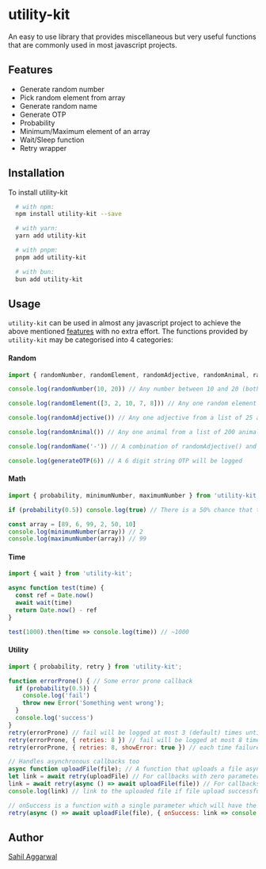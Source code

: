 # utility-kit
An easy to use library that provides miscellaneous but very useful functions that are commonly used in most javascript projects.
## Features
- Generate random number
- Pick random element from array
- Generate random name
- Generate OTP
- Probability
- Minimum/Maximum element of an array
- Wait/Sleep function
- Retry wrapper
## Installation
To install utility-kit
```bash
  # with npm:
  npm install utility-kit --save

  # with yarn:
  yarn add utility-kit

  # with pnpm:
  pnpm add utility-kit

  # with bun:
  bun add utility-kit
```
## Usage
`utility-kit` can be used in almost any javascript project to achieve the above mentioned [features](#Features) with no extra effort. The functions provided by `utility-kit` may be categorised into 4 categories:
#### Random
```javascript
import { randomNumber, randomElement, randomAdjective, randomAnimal, randomName, generateOTP } from 'utility-kit';

console.log(randomNumber(10, 20)) // Any number between 10 and 20 (both numbers included) will be logged

console.log(randomElement([3, 2, 10, 7, 8])) // Any one random element of the array will be logged

console.log(randomAdjective()) // Any one adjective from a list of 25 adjective will be logged

console.log(randomAnimal()) // Any one animal from a list of 200 animals will be logged

console.log(randomName('-')) // A combination of randomAdjective() and randomAnimal() will be logged with a '-' separator in between. Default separator is ' '

console.log(generateOTP(6)) // A 6 digit string OTP will be logged
```
#### Math
```javascript
import { probability, minimumNumber, maximumNumber } from 'utility-kit';

if (probability(0.5)) console.log(true) // There is a 50% chance that true will be logged

const array = [89, 6, 99, 2, 50, 10]
console.log(minimumNumber(array)) // 2
console.log(maximumNumber(array)) // 99
```
#### Time
```javascript
import { wait } from 'utility-kit';

async function test(time) {
  const ref = Date.now()
  await wait(time)
  return Date.now() - ref
}

test(1000).then(time => console.log(time)) // ~1000
```
#### Utility
```javascript
import { probability, retry } from 'utility-kit';

function errorProne() { // Some error prone callback
  if (probability(0.5)) {
    console.log('fail')
    throw new Error('Something went wrong');
  }
  console.log('success')
}
retry(errorProne) // fail will be logged at most 3 (default) times until success is logged
retry(errorProne, { retries: 8 }) // fail will be logged at most 8 times until success is logged
retry(errorProne, { retries: 8, showError: true }) // each time failure occurs, the reason for failure will also be logged (here, Something went wrong)

// Handles asynchronous callbacks too
async function uploadFile(file); // A function that uploads a file asynchronously, resolving to the file link on success or rejecting on failure.
let link = await retry(uploadFile) // For callbacks with zero parameters
link = await retry(async () => await uploadFile(file)) // For callbacks with non-zero parameters
console.log(link) // link to the uploaded file if file upload successful in any of the 4(1+3) tries or undefined in case of failure

// onSuccess is a function with a single parameter which will have the value that is returned by the callback function and will be invoked only in case on success
retry(async () => await uploadFile(file), { onSuccess: link => console.log(link), retries: 2 }) // link to the uploaded file will be logged only in case of success in any of the 3(1+2) tries.
```
## Author
[Sahil Aggarwal](https://www.github.com/SahilAggarwal2004)